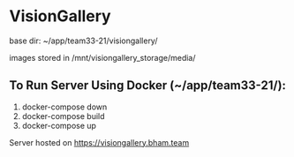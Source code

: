 # VisionGallery

base dir: ~/app/team33-21/visiongallery/

images stored in /mnt/visiongallery_storage/media/

To Run Server Using Docker (~/app/team33-21/):
--------------------------------------
1. docker-compose down
2. docker-compose build
3. docker-compose up

Server hosted on https://visiongallery.bham.team
